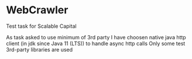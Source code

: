 # WebCrawler
Test task for Scalable Capital


As task asked to use minimum of 3rd party I have choosen native java http client (in jdk since Java 11 (LTS)) to handle async http calls
Only some test 3rd-party libraries are used
